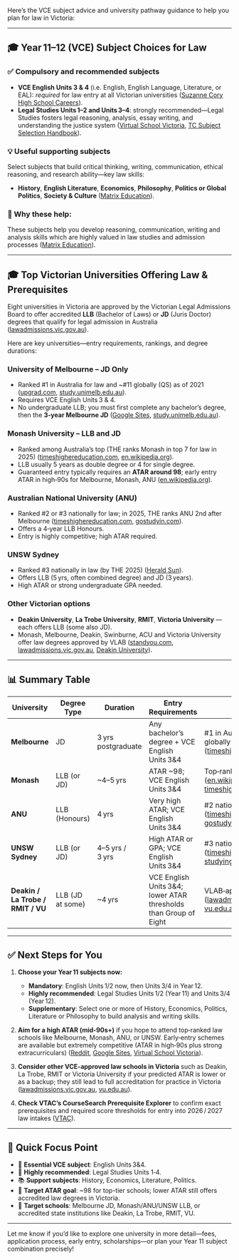 Here’s the VCE subject advice and university pathway guidance to help you plan for law in Victoria:

---

## 🎓 Year 11–12 (VCE) Subject Choices for Law

### ✅ Compulsory and recommended subjects

* **VCE English Units 3 & 4** (i.e. English, English Language, Literature, or EAL): *required* for law entry at all Victorian universities ([Suzanne Cory High School Careers][1]).
* **Legal Studies Units 1–2 and Units 3–4**: strongly recommended—Legal Studies fosters legal reasoning, analysis, essay writing, and understanding the justice system ([Virtual School Victoria][2], [TC Subject Selection Handbook][3]).

### 💡 Useful supporting subjects

Select subjects that build critical thinking, writing, communication, ethical reasoning, and research ability—key law skills:

* **History**, **English Literature**, **Economics**, **Philosophy**, **Politics or Global Politics**, **Society & Culture** ([Matrix Education][4]).

### 🧠 Why these help:

These subjects help you develop reasoning, communication, writing and analysis skills which are highly valued in law studies and admission processes ([Matrix Education][4]).

---

## 🎓 Top Victorian Universities Offering Law & Prerequisites

Eight universities in Victoria are approved by the Victorian Legal Admissions Board to offer accredited **LLB** (Bachelor of Laws) or **JD** (Juris Doctor) degrees that qualify for legal admission in Australia ([lawadmissions.vic.gov.au][5]).

Here are key universities—entry requirements, rankings, and degree durations:

### **University of Melbourne – JD Only**

* Ranked #1 in Australia for law and \~#11 globally (QS) as of 2021 ([upgrad.com][6], [study.unimelb.edu.au][7]).
* Requires VCE English Units 3 & 4.
* No undergraduate LLB; you must first complete any bachelor’s degree, then the **3‑year Melbourne JD** ([Google Sites][8], [study.unimelb.edu.au][7]).

### **Monash University – LLB and JD**

* Ranked among Australia’s top (THE ranks Monash in top 7 for law in 2025) ([timeshighereducation.com][9], [en.wikipedia.org][10]).
* LLB usually 5 years as double degree or 4 for single degree.
* Guaranteed entry typically requires an **ATAR around 98**; early entry ATAR in high‑90s for Melbourne, Monash, ANU ([en.wikipedia.org][10]).

### **Australian National University (ANU)**

* Ranked #2 or #3 nationally for law; in 2025, THE ranks ANU 2nd after Melbourne ([timeshighereducation.com][9], [gostudyin.com][11]).
* Offers a 4‑year LLB Honours.
* Entry is highly competitive; high ATAR required.

### **UNSW Sydney**

* Ranked #3 nationally in law (by THE 2025) ([Herald Sun][12]).
* Offers LLB (5 yrs, often combined degree) and JD (3 years).
* High ATAR or strong undergraduate GPA needed.

### **Other Victorian options**

* **Deakin University**, **La Trobe University**, **RMIT**, **Victoria University** — each offers LLB (some also JD).
* Monash, Melbourne, Deakin, Swinburne, ACU and Victoria University offer law degrees approved by VLAB ([standyou.com][13], [lawadmissions.vic.gov.au][5], [Deakin University][14]).

---

## 📊 Summary Table

| University                        | Degree Type      | Duration           | Entry Requirements                                               | Ranking                                                                        |
| --------------------------------- | ---------------- | ------------------ | ---------------------------------------------------------------- | ------------------------------------------------------------------------------ |
| **Melbourne**                     | JD               | 3 yrs postgraduate | Any bachelor’s degree + VCE English Units 3&4                    | #1 in Australia; \~#11 globally (QS) ([timeshighereducation.com][9])           |
| **Monash**                        | LLB (or JD)      | \~4–5 yrs          | ATAR \~98; VCE English Units 3&4                                 | Top‑ranked nationally ([en.wikipedia.org][10], [timeshighereducation.com][9])  |
| **ANU**                           | LLB (Honours)    | 4 yrs              | Very high ATAR; VCE English Units 3&4                            | #2 nationally ([timeshighereducation.com][9], [gostudyin.com][11])             |
| **UNSW Sydney**                   | LLB (or JD)      | 4–5 yrs / 3 yrs    | High ATAR or GPA; VCE English Units 3&4                          | #3 nationally ([timeshighereducation.com][9], [studying-in-australia.org][15]) |
| **Deakin / La Trobe / RMIT / VU** | LLB (JD at some) | \~4 yrs            | VCE English Units 3&4; lower ATAR thresholds than Group of Eight | VLAB‑approved ([lawadmissions.vic.gov.au][5], [vu.edu.au][16])                 |

---

## ✅ Next Steps for You

1. **Choose your Year 11 subjects now:**

   * **Mandatory**: English Units 1/2 now, then Units 3/4 in Year 12.
   * **Highly recommended**: Legal Studies Units 1/2 (Year 11) and Units 3/4 (Year 12).
   * **Supplementary**: Select one or more of History, Economics, Politics, Literature or Philosophy to build analysis and writing skills.

2. **Aim for a high ATAR (mid‑90s+)** if you hope to attend top‑ranked law schools like Melbourne, Monash, ANU, or UNSW. Early‑entry schemes are available but extremely competitive (ATAR in high‑90s plus strong extracurriculars) ([Reddit][17], [Google Sites][8], [Virtual School Victoria][2]).

3. **Consider other VCE-approved law schools in Victoria** such as Deakin, La Trobe, RMIT or Victoria University if your predicted ATAR is lower or as a backup; they still lead to full accreditation for practice in Victoria ([lawadmissions.vic.gov.au][5], [vu.edu.au][16]).

4. **Check VTAC’s CourseSearch Prerequisite Explorer** to confirm exact prerequisites and required score thresholds for entry into 2026 / 2027 law intakes ([VTAC][18]).

---

## 🎯 Quick Focus Point

* 🧾 **Essential VCE subject**: English Units 3&4.
* 📘 **Highly recommended**: Legal Studies Units 1‑4.
* 📚 **Support subjects**: History, Economics, Literature, Politics.
* 🎯 **Target ATAR goal**: \~98 for top-tier schools; lower ATAR still offers accredited law degrees in Victoria.
* 🏫 **Target schools**: Melbourne JD, Monash/ANU/UNSW LLB, or accredited state institutions like Deakin, La Trobe, RMIT, VU.

---

Let me know if you’d like to explore one university in more detail—fees, application process, early entry, scholarships—or plan your Year 11 subject combination precisely!

[1]: https://careers-suzannecory.squarespace.com/prerequisite-subjects?utm_source=chatgpt.com "Prerequisite Subjects - Suzanne Cory High School Careers"
[2]: https://www.vsv.vic.edu.au/subject/year-11-legal-studies-units-1-and-2/?utm_source=chatgpt.com "Year 11 Legal Studies Units 1 and 2 - Virtual School Victoria"
[3]: https://www.subjects.tc.vic.edu.au/legal-studies?utm_source=chatgpt.com "Legal Studies — TC Subject Selection Handbook"
[4]: https://www.matrix.edu.au/what-vce-subjects-should-i-do-for-a-law-degree/?utm_source=chatgpt.com "What VCE Subjects Should I Do for a Law Degree? - Matrix Education"
[5]: https://www.lawadmissions.vic.gov.au/how-to-apply-for-admission/i-have-an-australian-law-degree?utm_source=chatgpt.com "I have an Australian law degree | Victorian Legal Admissions Board"
[6]: https://www.upgrad.com/study-abroad/articles/universities-in-australia-for-law/?utm_source=chatgpt.com "Top 10 Universities in Australia for Law: Rank, Fees, Scholarships - upGrad"
[7]: https://study.unimelb.edu.au/find/pathways/lawyer/?utm_source=chatgpt.com "How to become a lawyer - The University of Melbourne"
[8]: https://sites.google.com/aquinas.vic.edu.au/subject-selection-2025/2025/year-11?utm_source=chatgpt.com "Subject Selection - Year 11 - Google Sites"
[9]: https://www.timeshighereducation.com/student/best-universities/best-universities-law-degrees-australia?utm_source=chatgpt.com "Best universities for law degrees in Australia 2025"
[10]: https://en.wikipedia.org/wiki/Monash_University_Faculty_of_Law?utm_source=chatgpt.com "Monash University Faculty of Law"
[11]: https://gostudyin.com/study-in-australia/study-guides/best-law-universities-in-australia/?utm_source=chatgpt.com "Top Five Law Degrees in Australia | GoStudyIn"
[12]: https://www.heraldsun.com.au/victoria-education/lowest-cutoff-scores-for-more-than-1600-courses-at-victorian-universities/news-story/661245f611d7298308958b03171af0dc?utm_source=chatgpt.com "Lowest cut-off scores for more than 800 courses at Victorian universities"
[13]: https://www.standyou.com/blog/law-universities-and-courses-in-australia-for-international-students/?utm_source=chatgpt.com "Law Universities and Courses in Australia for International Students"
[14]: https://www.deakin.edu.au/study/find-a-course/short-courses/law-single-units?utm_source=chatgpt.com "Law single units - Deakin University"
[15]: https://studying-in-australia.org/study-law-in-australia/?utm_source=chatgpt.com "Study Law in Australia: Best Universities, Benefits, and More"
[16]: https://www.vu.edu.au/study-at-vu/courses/browse-study-areas/law-justice/law-legal?utm_source=chatgpt.com "Law & legal courses | Victoria University"
[17]: https://www.reddit.com/r/vce/comments/17psilx?utm_source=chatgpt.com "early entry for LLB? (possible?)"
[18]: https://vtac.edu.au/guides/y11guide?utm_source=chatgpt.com "VTAC Year 11 Guide"

